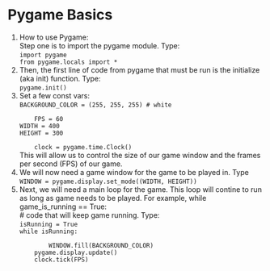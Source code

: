 <!DOCTYPEhtml>
 <html>
  <body>

<h1>Pygame Basics</h1>
<ol>
	<li>How to use Pygame:<br />
	Step one is to import the pygame module. Type:<br /> <code>import pygame<br />from pygame.locals import *</code></li>
	<li>Then, the first line of code from pygame that must be run is the initialize (aka init) function. Type:<br />
	<code>pygame.init()</code></li>
	<li>Set a few const vars:<br />
	<code>BACKGROUND_COLOR = (255, 255, 255) # white</br />
	FPS = 60<br />WIDTH = 400<br />HEIGHT = 300<br />
	clock = pygame.time.Clock()</code><br />
	This will allow us to control the size of our game window and the frames per second (FPS) of our game.</li>
	<li>We will now need a game window for the game to be played in. Type<br /><code>WINDOW = pygame.display.set_mode((WIDTH, HEIGHT))</code></li>
	<li>Next, we will need a main loop for the game. This loop will contine to run as long as game needs to be played. For example, while game_is_running == True:<br /># code that will keep game running. Type:<br />
	<code>isRunning = True<br />while isRunning:<br />
	&#8195;&#8195;&#8195;&#8195;WINDOW.fill(BACKGROUND_COLOR)<br />&#8195;&#8195;&#8195;&#8195;pygame.display.update()<br />&#8195;&#8195;&#8195;&#8195;clock.tick(FPS)</code></li>
</ol>

 </body>
</html>